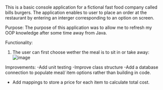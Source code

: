 This is a basic console application for a fictional fast food company called bills burgers. The application enables to user to place an order at the restaurant by entering an interger corresponding to an option on screen.

Purpose:
The purpose of this application was to allow me to refresh my OOP knowledge after some time away from Java. 

Functionality:

1. The user can first choose wether the meal is to sit in or take away:
   ![image](https://github.com/user-attachments/assets/14595484-e2ae-4521-b931-7523c56e65fd)




Improvements:
-Add unit testing
-Improve class structure
-Add a database connection to populate meal/ item options rather than building in code.
- Add mappings to store a price for each item to calculate total cost.
